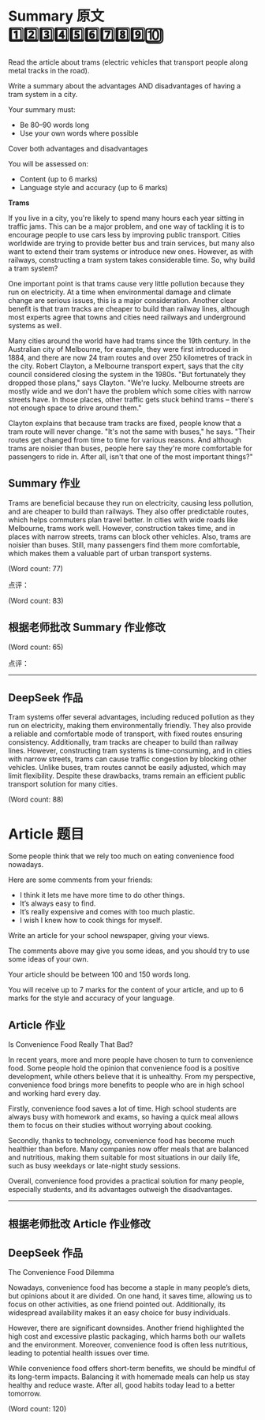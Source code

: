 # Summary 原文 1️⃣2️⃣3️⃣4️⃣5️⃣6️⃣7️⃣8️⃣9️⃣🔟
Read the article about trams (electric vehicles that transport people along metal tracks in the road).

Write a summary about the advantages AND disadvantages of having a tram system in a city.

Your summary must:
- Be 80–90 words long
- Use your own words where possible

Cover both advantages and disadvantages

You will be assessed on:
- Content (up to 6 marks)
- Language style and accuracy (up to 6 marks)

**Trams**

If you live in a city, you're likely to spend many hours each year sitting in traffic jams. This can be a major problem, and one way of tackling it is to encourage people to use cars less by improving public transport. Cities worldwide are trying to provide better bus and train services, but many also want to extend their tram systems or introduce new ones. However, as with railways, constructing a tram system takes considerable time. So, why build a tram system?

One important point is that trams cause very little pollution because they run on electricity. At a time when environmental damage and climate change are serious issues, this is a major consideration. Another clear benefit is that tram tracks are cheaper to build than railway lines, although most experts agree that towns and cities need railways and underground systems as well.

Many cities around the world have had trams since the 19th century. In the Australian city of Melbourne, for example, they were first introduced in 1884, and there are now 24 tram routes and over 250 kilometres of track in the city. Robert Clayton, a Melbourne transport expert, says that the city council considered closing the system in the 1980s. "But fortunately they dropped those plans," says Clayton. "We're lucky. Melbourne streets are mostly wide and we don't have the problem which some cities with narrow streets have. In those places, other traffic gets stuck behind trams – there's not enough space to drive around them."

Clayton explains that because tram tracks are fixed, people know that a tram route will never change. "It's not the same with buses," he says. "Their routes get changed from time to time for various reasons. And although trams are noisier than buses, people here say they're more comfortable for passengers to ride in. After all, isn't that one of the most important things?"

## Summary 作业
Trams are beneficial because they run on electricity, causing less pollution, and are cheaper to build than railways. They also offer predictable routes, which helps commuters plan travel better. In cities with wide roads like Melbourne, trams work well. However, construction takes time, and in places with narrow streets, trams can block other vehicles. Also, trams are noisier than buses. Still, many passengers find them more comfortable, which makes them a valuable part of urban transport systems.

(Word count: 77)

点评：


(Word count: 83)

## 根据老师批改 Summary 作业修改

(Word count: 65)

点评：

-----------------------------


## DeepSeek 作品
Tram systems offer several advantages, including reduced pollution as they run on electricity, making them environmentally friendly. They also provide a reliable and comfortable mode of transport, with fixed routes ensuring consistency. Additionally, tram tracks are cheaper to build than railway lines. However, constructing tram systems is time-consuming, and in cities with narrow streets, trams can cause traffic congestion by blocking other vehicles. Unlike buses, tram routes cannot be easily adjusted, which may limit flexibility. Despite these drawbacks, trams remain an efficient public transport solution for many cities.

(Word count: 88)

# Article 题目
Some people think that we rely too much on eating convenience food nowadays.

Here are some comments from your friends:
- I think it lets me have more time to do other things.
- It’s always easy to find.
- It’s really expensive and comes with too much plastic.
- I wish I knew how to cook things for myself.

Write an article for your school newspaper, giving your views.

The comments above may give you some ideas, and you should try to use some ideas of your own.

Your article should be between 100 and 150 words long.

You will receive up to 7 marks for the content of your article, and up to 6 marks for the style and accuracy of your language.

## Article 作业
Is Convenience Food Really That Bad?

In recent years, more and more people have chosen to turn to convenience food. Some people hold the opinion that convenience food is a positive development, while others believe that it is unhealthy. From my perspective, convenience food brings more benefits to people who are in high school and working hard every day.

Firstly, convenience food saves a lot of time. High school students are always busy with homework and exams, so having a quick meal allows them to focus on their studies without worrying about cooking. 

Secondly, thanks to technology, convenience food has become much healthier than before. Many companies now offer meals that are balanced and nutritious, making them suitable for most situations in our daily life, such as busy weekdays or late-night study sessions.

Overall, convenience food provides a practical solution for many people, especially students, and its advantages outweigh the disadvantages.

------------------------------



## 根据老师批改 Article 作业修改


## DeepSeek 作品
The Convenience Food Dilemma

Nowadays, convenience food has become a staple in many people’s diets, but opinions about it are divided. On one hand, it saves time, allowing us to focus on other activities, as one friend pointed out. Additionally, its widespread availability makes it an easy choice for busy individuals.

However, there are significant downsides. Another friend highlighted the high cost and excessive plastic packaging, which harms both our wallets and the environment. Moreover, convenience food is often less nutritious, leading to potential health issues over time.

While convenience food offers short-term benefits, we should be mindful of its long-term impacts. Balancing it with homemade meals can help us stay healthy and reduce waste. After all, good habits today lead to a better tomorrow.

(Word count: 120)
